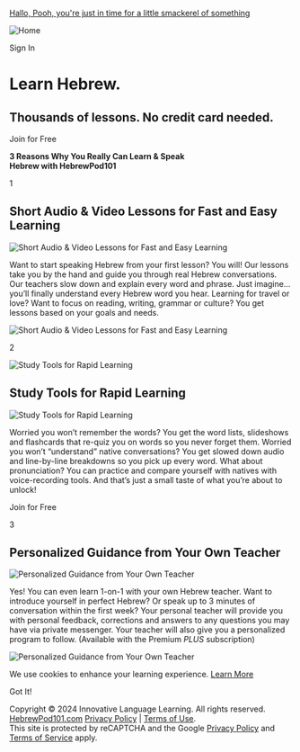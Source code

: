 [Hallo, Pooh, you're just in time for a little smackerel of something](https://vkt979ywwg.execute-api.us-east-1.amazonaws.com/ProdStage)

![Home](/static/images/hebrewpod101/splash/logo-desktop-transparent.svg)

Sign In

**Learn Hebrew.**
=================

Thousands of lessons. No credit card needed.
--------------------------------------------

Join for Free

**3 Reasons Why You Really Can Learn & Speak  
Hebrew with HebrewPod101**

1

Short Audio & Video Lessons for Fast and Easy Learning
------------------------------------------------------

![Short Audio & Video Lessons for Fast and Easy Learning](https://cdn.innovativelanguage.com/hebrewpod101/static/images/google_landing_page/library_Hebrew.png)

Want to start speaking Hebrew from your first lesson? You will! Our lessons take you by the hand and guide you through real Hebrew conversations. Our teachers slow down and explain every word and phrase. Just imagine... you’ll finally understand every Hebrew word you hear. Learning for travel or love? Want to focus on reading, writing, grammar or culture? You get lessons based on your goals and needs.

![Short Audio & Video Lessons for Fast and Easy Learning](https://cdn.innovativelanguage.com/hebrewpod101/static/images/google_landing_page/library_Hebrew.png)

2

![Study Tools for Rapid Learning](https://cdn.innovativelanguage.com/hebrewpod101/static/images/google_landing_page/tools_Hebrew.png)

Study Tools for Rapid Learning
------------------------------

![Study Tools for Rapid Learning](https://cdn.innovativelanguage.com/hebrewpod101/static/images/google_landing_page/tools_Hebrew.png)

Worried you won’t remember the words? You get the word lists, slideshows and flashcards that re-quiz you on words so you never forget them. Worried you won’t “understand” native conversations? You get slowed down audio and line-by-line breakdowns so you pick up every word. What about pronunciation? You can practice and compare yourself with natives with voice-recording tools. And that’s just a small taste of what you’re about to unlock!

Join for Free

3

Personalized Guidance from Your Own Teacher
-------------------------------------------

![Personalized Guidance from Your Own Teacher](https://cdn.innovativelanguage.com/hebrewpod101/static/images/google_landing_page/teacher_Hebrew.png)

Yes! You can even learn 1-on-1 with your own Hebrew teacher. Want to introduce yourself in perfect Hebrew? Or speak up to 3 minutes of conversation within the first week? Your personal teacher will provide you with personal feedback, corrections and answers to any questions you may have via private messenger. Your teacher will also give you a personalized program to follow. (Available with the Premium _PLUS_ subscription)

![Personalized Guidance from Your Own Teacher](https://cdn.innovativelanguage.com/hebrewpod101/static/images/google_landing_page/teacher_Hebrew.png)

We use cookies to enhance your learning experience. [Learn More](#privacy_policy)

Got It!

Copyright © 2024 Innovative Language Learning. All rights reserved. [HebrewPod101.com](https://www.hebrewpod101.com/index.php "learn Hebrew") [Privacy Policy](#privacy_policy) | [Terms of Use](#terms_of_use).  
This site is protected by reCAPTCHA and the Google [Privacy Policy](https://policies.google.com/privacy) and [Terms of Service](https://policies.google.com/terms) apply.
